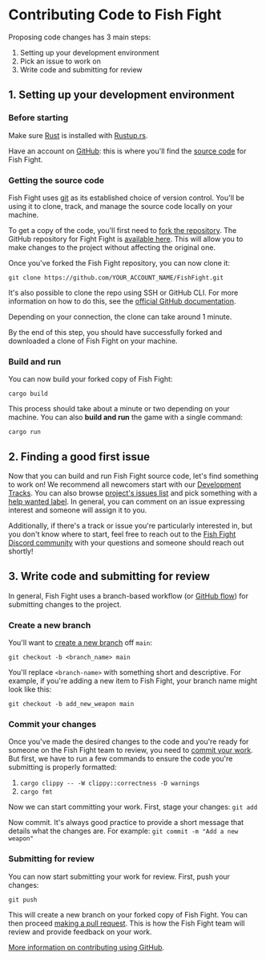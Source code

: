 # Contributing Code to Fish Fight

Proposing code changes has 3 main steps:

1. Setting up your development environment
2. Pick an issue to work on
3. Write code and submitting for review

## 1. Setting up your development environment

### Before starting

Make sure [Rust](https://www.rust-lang.org/) is installed with [Rustup.rs](https://rustup.rs/).

Have an account on [GitHub](https://github.com/): this is where you'll find the [source code](https://github.com/fishfight/FishFight) for Fish Fight.

### Getting the source code

Fish Fight uses [git](https://git-scm.com/) as its established choice of version control. You'll be
using it to clone, track, and manage the source code locally on your machine.

To get a copy of the code, you'll first need to [fork the repository](https://docs.github.com/en/get-started/quickstart/fork-a-repo).
The GitHub repository for Fight Fight is [available here](https://github.com/fishfight/FishFight).
This will allow you to make changes to the project without affecting the original one.

Once you've forked the Fish Fight repository, you can now clone it:

`git clone https://github.com/YOUR_ACCOUNT_NAME/FishFight.git`

It's also possible to clone the repo using SSH or GitHub CLI. For more information on how to do
this, see the [official GitHub documentation](https://docs.github.com/en/get-started/quickstart/fork-a-repo#cloning-your-forked-repository).

Depending on your connection, the clone can take around 1 minute.

By the end of this step, you should have successfully forked and downloaded a clone of Fish Fight on your machine.

### Build and run

You can now build your forked copy of Fish Fight:

`cargo build`

This process should take about a minute or two depending on your machine. You can also **build and run** the game with a single command:

`cargo run`

## 2. Finding a good first issue

Now that you can build and run Fish Fight source code, let's find something to work on!
We recommend all newcomers start with our [Development Tracks](https://github.com/fishfight/FishFight/issues/124).
You can also browse [project's issues list](https://github.com/fishfight/FishFight/issues) and pick something with a [help wanted label](https://github.com/fishfight/FishFight/labels/help%20wanted).
In general, you can comment on an issue expressing interest and someone will assign it to you.

Additionally, if there's a track or issue you're particularly interested in, but you don't know where to start, feel free to
reach out to the [Fish Fight Discord community](https://discord.gg/4smxjcheE5) with your questions
and someone should reach out shortly!

## 3. Write code and submitting for review

In general, Fish Fight uses a branch-based workflow (or [GitHub flow](https://docs.github.com/en/get-started/quickstart/github-flow)) for submitting changes to the project.

### Create a new branch

You'll want to [create a new branch](https://docs.github.com/en/get-started/quickstart/github-flow#create-a-branch) off `main`:

`git checkout -b <branch_name> main`

You'll replace `<branch-name>` with something short and descriptive. For example, if you're adding a new
item to Fish Fight, your branch name might look like this:

`git checkout -b add_new_weapon main`

### Commit your changes

Once you've made the desired changes to the code and you're ready for someone on the Fish Fight
team to review, you need to [commit your work](https://git-scm.com/docs/git-commit). But first,
we have to run a few commands to ensure the code you're submitting is properly formatted:

1. `cargo clippy -- -W clippy::correctness -D warnings`
2. `cargo fmt`

Now we can start committing your work. First, stage your changes:
`git add`

Now commit. It's always good practice to provide a short message that details what the changes are. For example:
`git commit -m "Add a new weapon"`

### Submitting for review

You can now start submitting your work for review. First, push your changes:

`git push`

This will create a new branch on your forked copy of Fish Fight. You can then proceed [making a pull request](https://docs.github.com/en/desktop/contributing-and-collaborating-using-github-desktop/working-with-your-remote-repository-on-github-or-github-enterprise/creating-an-issue-or-pull-request#creating-a-pull-request).
This is how the Fish Fight team will review and provide feedback on your work.

[More information on contributing using GitHub](https://docs.github.com/en/desktop/contributing-and-collaborating-using-github-desktop).
